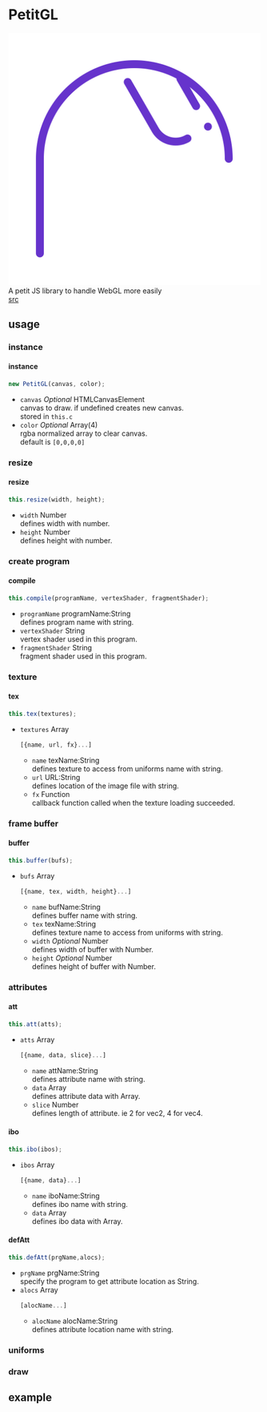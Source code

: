 # PetitGL
![icon](img/icon.svg)  
A petit JS library to handle WebGL more easily  
[src](petitgl.js)
## usage
### instance
#### instance
```js
new PetitGL(canvas, color);
```
- `canvas` *Optional* HTMLCanvasElement  
	canvas to draw. if undefined creates new canvas.  
	stored in `this.c`
- `color` *Optional* Array(4)  
	rgba normalized array to clear canvas.  
	default is `[0,0,0,0]`

### resize
#### resize
```js
this.resize(width, height);
```
- `width` Number  
	defines width with number.  
- `height` Number  
	defines height with number.  

### create program
#### compile
```js
this.compile(programName, vertexShader, fragmentShader);
```
- `programName` programName:String  
	defines program name with string.
- `vertexShader` String  
	vertex shader used in this program.
- `fragmentShader` String  
	fragment shader used in this program.

### texture
#### tex
```js
this.tex(textures);
```
- `textures` Array  
	```js
	[{name, url, fx}...]
	```
	- `name` texName:String  
		defines texture to access from uniforms name with string.
	- `url` URL:String  
		defines location of the image file with string.
	- `fx` Function  
		callback function called when the texture loading succeeded.

### frame buffer
#### buffer
```js
this.buffer(bufs);
```
- `bufs` Array  
	```js
	[{name, tex, width, height}...]
	```
	- `name` bufName:String  
		defines buffer name with string.
	- `tex` texName:String  
		defines texture name to access from uniforms with string.
	- `width` *Optional* Number  
		defines width of buffer with Number.
	- `height` *Optional* Number  
		defines height of buffer with Number.

### attributes
#### att
```js
this.att(atts);
```
- `atts` Array  
	```js
	[{name, data, slice}...]
	```
	- `name` attName:String  
		defines attribute name with string.
	- `data` Array  
		defines attribute data with Array.
	- `slice` Number  
		defines length of attribute. ie 2 for vec2, 4 for vec4.

#### ibo
```js
this.ibo(ibos);
```
- `ibos` Array  
	```js
	[{name, data}...]
	```
	- `name` iboName:String  
		defines ibo name with string.
	- `data` Array  
		defines ibo data with Array.

#### defAtt
```js
this.defAtt(prgName,alocs);
```
- `prgName` prgName:String  
	specify the program to get attribute location as String.
- `alocs` Array  
	```js
	[alocName...]
	```
	- `alocName` alocName:String  
		defines attribute location name with string.

### uniforms
### draw
## example
